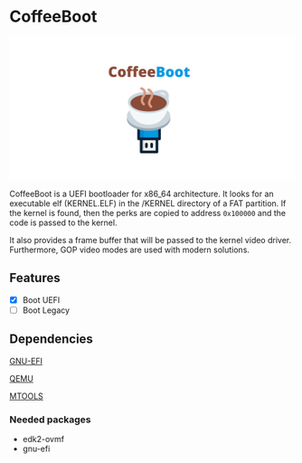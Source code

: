 # CoffeeBoot

![Img](imgs/CoffeeBoot.png)

CoffeeBoot is a UEFI bootloader for x86_64 architecture. It looks for an executable elf (KERNEL.ELF) in the /KERNEL directory of a FAT partition. If the kernel is found, then the perks are copied to address `0x100000` and the code is passed to the kernel.

It also provides a frame buffer that will be passed to the kernel video driver. Furthermore, GOP video modes are used with modern solutions.

## Features

- [X] Boot UEFI
- [ ] Boot Legacy

## Dependencies

[GNU-EFI](https://wiki.osdev.org/GNU-EFI)

[QEMU](https://www.qemu.org)

[MTOOLS](http://www.gnu.org/software/mtools/)

### Needed packages

- edk2-ovmf
- gnu-efi
